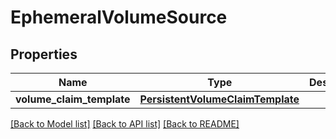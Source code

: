 # EphemeralVolumeSource

## Properties
Name | Type | Description | Notes
------------ | ------------- | ------------- | -------------
**volume_claim_template** | [**PersistentVolumeClaimTemplate**](PersistentVolumeClaimTemplate.md) |  | [optional] 

[[Back to Model list]](../README.md#documentation-for-models) [[Back to API list]](../README.md#documentation-for-api-endpoints) [[Back to README]](../README.md)


